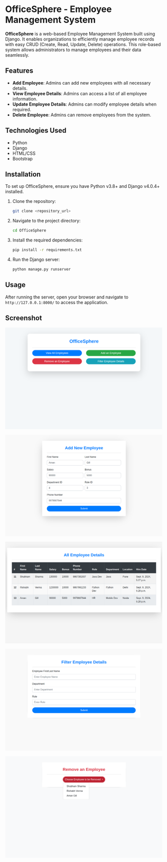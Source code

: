 # OfficeSphere - Employee Management System

**OfficeSphere** is a web-based Employee Management System built using Django. It enables organizations to efficiently manage employee records with easy CRUD (Create, Read, Update, Delete) operations. This role-based system allows administrators to manage employees and their data seamlessly.

## Features

- **Add Employee**: Admins can add new employees with all necessary details.
- **View Employee Details**: Admins can access a list of all employee information.
- **Update Employee Details**: Admins can modify employee details when required.
- **Delete Employee**: Admins can remove employees from the system.

## Technologies Used

- Python
- Django
- HTML/CSS
- Bootstrap

## Installation

To set up OfficeSphere, ensure you have Python v3.8+ and Django v4.0.4+ installed.

1. Clone the repository:

    ```bash
    git clone <repository_url>
    ```

2. Navigate to the project directory:

    ```bash
    cd OfficeSphere
    ```

3. Install the required dependencies:

    ```bash
    pip install -r requirements.txt
    ```

4. Run the Django server:

    ```bash
    python manage.py runserver
    ```

## Usage

After running the server, open your browser and navigate to `http://127.0.0.1:8000/` to access the application.

## Screenshot

![Home Page](img/image1.png "Home Page")

![Add New Employees Section](img/image2.png "Add New Employees Section")

![All Employee Details Section](img/image3.png "All Employee Details Section")

![Filter Employee Details Section](img/image4.png "Filter Employee Details Section")

![Remove Employee Data Section](img/image5.png "Remove Employee Data Section")
